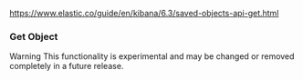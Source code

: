 https://www.elastic.co/guide/en/kibana/6.3/saved-objects-api-get.html

### Get Object

Warning
This functionality is experimental and may be changed or removed completely in a future release.
